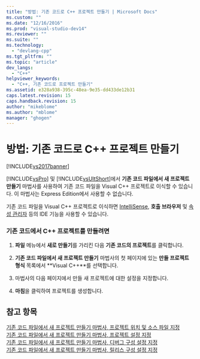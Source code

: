 ```yaml
---
title: "방법: 기존 코드로 C++ 프로젝트 만들기 | Microsoft Docs"
ms.custom: ""
ms.date: "12/16/2016"
ms.prod: "visual-studio-dev14"
ms.reviewer: ""
ms.suite: ""
ms.technology: 
  - "devlang-cpp"
ms.tgt_pltfrm: ""
ms.topic: "article"
dev_langs: 
  - "C++"
helpviewer_keywords: 
  - "C++, 기존 코드로 프로젝트 만들기"
ms.assetid: e328a938-395c-48ea-9e35-dd433de12b31
caps.latest.revision: 15
caps.handback.revision: 15
author: "mikeblome"
ms.author: "mblome"
manager: "ghogen"
---
```

# 방법: 기존 코드로 C++ 프로젝트 만들기
[!INCLUDE[vs2017banner](../assembler/inline/includes/vs2017banner.md)]

[!INCLUDE[vsPro](../ide/includes/vspro_md.md)] 및 [!INCLUDE[vsUltShort](../ide/includes/vsultshort_md.md)]에서 **기존 코드 파일에서 새 프로젝트 만들기** 마법사를 사용하여 기존 코드 파일을 Visual C\+\+ 프로젝트로 이식할 수 있습니다.  이 마법사는 Express Edition에서 사용할 수 없습니다.  
  
 기존 코드 파일을 Visual C\+\+ 프로젝트로 이식하면 [IntelliSense](../Topic/Using%20IntelliSense.md), **호출 브라우저** 및 [속성 관리자](../misc/property-manager.md) 등의 IDE 기능을 사용할 수 있습니다.  
  
### 기존 코드에서 C\+\+ 프로젝트를 만들려면  
  
1.  **파일** 메뉴에서 **새로 만들기**를 가리킨 다음 **기존 코드의 프로젝트**를 클릭합니다.  
  
2.  **기존 코드 파일에서 새 프로젝트 만들기** 마법사의 첫 페이지에 있는 **만들 프로젝트 형식** 목록에서 **Visual C\+\+**를 선택합니다.  
  
3.  마법사의 다음 페이지에서 만들 새 프로젝트에 대한 설정을 지정합니다.  
  
4.  **마침**을 클릭하여 프로젝트를 생성합니다.  
  
## 참고 항목  
 [기존 코드 파일에서 새 프로젝트 만들기 마법사, 프로젝트 위치 및 소스 파일 지정](../ide/specify-project-location-and-source-files.md)   
 [기존 코드 파일에서 새 프로젝트 만들기 마법사, 프로젝트 설정 지정](../ide/specify-project-settings-create-new-project-from-existing-code-files-wizard.md)   
 [기존 코드 파일에서 새 프로젝트 만들기 마법사, 디버그 구성 설정 지정](../ide/specify-debug-configuration-settings.md)   
 [기존 코드 파일에서 새 프로젝트 만들기 마법사, 릴리스 구성 설정 지정](../ide/specify-release-configuration.md)